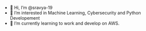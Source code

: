 - 👋 Hi, I’m @sravya-19
- 👀 I’m interested in Machine Learning, Cybersecurity and Python Developement
- 🌱 I’m currently learning to work and develop on AWS.

<!---
sravya-19/sravya-19 is a ✨ special ✨ repository because its `README.md` (this file) appears on your GitHub profile.
You can click the Preview link to take a look at your changes.
--->
